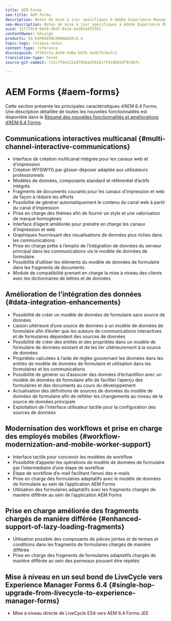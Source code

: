 ```yaml
---
title: AEM Forms
seo-title: AEM Forms
description: Notes de mise à jour spécifiques à Adobe Experience Manager 6.3 Forms.
seo-description: Notes de mise à jour spécifiques à Adobe Experience Manager 6.3 Forms.
uuid: 317770c9-bb59-4bdf-8a14-be265e8f5f81
contentOwner: khsingh
products: SG_EXPERIENCEMANAGER/6.4
topic-tags: release-notes
content-type: reference
discoiquuid: 3f592c5a-4e59-436e-b67b-3ed575c6afc3
translation-type: tm+mt
source-git-commit: 715cff841252d79504d702817f91db92df919bfc

---
```



# AEM Forms {#aem-forms}

Cette section présente les principales caractéristiques d’AEM 6.4 Forms. Une description détaillée de toutes les nouvelles fonctionnalités est disponible dans le [Résumé des nouvelles fonctionnalités et améliorations d’AEM 6.4 Forms](/help/forms/using/whats-new.md).

## Communications interactives multicanal {#multi-channel-interactive-communications}

* Interface de création multicanal intégrée pour les canaux web et d’impression
* Création WYSIWYG par glisser-déposer adaptée aux utilisateurs professionnels
* Modèles de données, composants standard et référentiel d’actifs intégrés
* Fragments de documents courants pour les canaux d’impression et web de façon à réduire les efforts
* Possibilité de générer automatiquement le contenu du canal web à partir du canal d’impression
* Prise en charge des thèmes afin de fournir un style et une valorisation de marque homogènes
* Interface d’agent améliorée pour prendre en charge les canaux d’impression et web
* Graphiques fournissant des visualisations de données plus riches dans les communications
* Prise en charge prête à l’emploi de l’intégration de données du serveur principal dans les communications via le modèle de données de formulaire
* Possibilité d’utiliser les éléments du modèle de données de formulaire dans les fragments de documents
* Module de compatibilité prenant en charge la mise à niveau des clients avec les dictionnaires de lettres et de données

## Amélioration de l’intégration des données {#data-integration-enhancements}

* Possibilité de créer un modèle de données de formulaire sans source de données
* Liaison ultérieure d’une source de données à un modèle de données de formulaire afin d’éviter que les auteurs de communications interactives et de formulaires dépendent des sources de données
* Possibilité de créer des entités et des propriétés dans un modèle de formulaire de données existant et de les lier ultérieurement à la source de données
* Propriétés calculées à l’aide de règles gouvernant les données dans les entités de modèle de données de formulaire et utilisation dans les formulaires et les communications
* Possibilité de générer ou d’associer des données d’échantillon avec un modèle de données de formulaire afin de faciliter l’aperçu des formulaires et des documents au cours du développement
* Actualisation des définitions de sources de données du modèle de données de formulaire afin de refléter les changements au niveau de la source de données principale
* Exploitation de l’interface utilisateur tactile pour la configuration des sources de données

## Modernisation des workflows et prise en charge des employés mobiles {#workflow-modernization-and-mobile-worker-support}

* Interface tactile pour concevoir les modèles de workflow
* Possibilité d’appeler les opérations de modèle de données de formulaire par l’intermédiaire d’une étape de workflow
* Étape de workflow d’e-mail facilitant l’envoi des e-mails
* Prise en charge des formulaires adaptatifs avec le modèle de données de formulaire au sein de l’application AEM Forms
* Utilisation des formulaires adaptatifs avec les fragments chargés de manière différée au sein de l’application AEM Forms

## Prise en charge améliorée des fragments chargés de manière différée {#enhanced-support-of-lazy-loading-fragments}

* Utilisation possible des composants de pièces jointes et de termes et conditions dans les fragments de formulaires chargés de manière différée
* Prise en charge des fragments de formulaires adaptatifs chargés de manière différée au sein des panneaux pouvant être répétés

## Mise à niveau en un seul bond de LiveCycle vers Experience Manager Forms 6.4 {#single-hop-upgrade-from-livecycle-to-experience-manager-forms}

* Mise à niveau directe de LiveCycle ES4 vers AEM 6.4 Forms JEE
